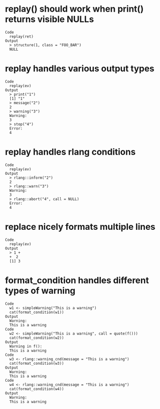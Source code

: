 # replay() should work when print() returns visible NULLs

    Code
      replay(ret)
    Output
      > structure(1, class = "FOO_BAR")
      NULL

# replay handles various output types

    Code
      replay(ev)
    Output
      > print("1")
      [1] "1"
      > message("2")
      2
      > warning("3")
      Warning:
      3
      > stop("4")
      Error:
      4

# replay handles rlang conditions

    Code
      replay(ev)
    Output
      > rlang::inform("2")
      2
      > rlang::warn("3")
      Warning:
      3
      > rlang::abort("4", call = NULL)
      Error:
      4

# replace nicely formats multiple lines

    Code
      replay(ev)
    Output
      > 1 + 
      +  2
      [1] 3

# format_condition handles different types of warning

    Code
      w1 <- simpleWarning("This is a warning")
      cat(format_condition(w1))
    Output
      Warning:
      This is a warning
    Code
      w2 <- simpleWarning("This is a warning", call = quote(f()))
      cat(format_condition(w2))
    Output
      Warning in f():
      This is a warning
    Code
      w3 <- rlang::warning_cnd(message = "This is a warning")
      cat(format_condition(w3))
    Output
      Warning:
      This is a warning
    Code
      w4 <- rlang::warning_cnd(message = "This is a warning")
      cat(format_condition(w4))
    Output
      Warning:
      This is a warning

